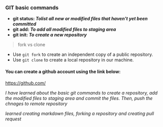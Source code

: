 ### GIT basic commands
- **git status: _Tolist all new or modified files that haven't yet been committed_**
- **git add: _To add all modified files to staging area_**
- **git init: _To create a new repository_**


> fork vs clone

* Use `git fork` to create an independent copy of a public repository.
* Use `git clone` to create a local repository in our machine.

#### You can create a github account using the link below:

https://github.com/

*I have learned about the basic git commands to create a repository, add the modified files to staging area and commit the files. Then, push the chnages to remote repository*

*learned creating markdown files, forking a repository and creating pull request*
